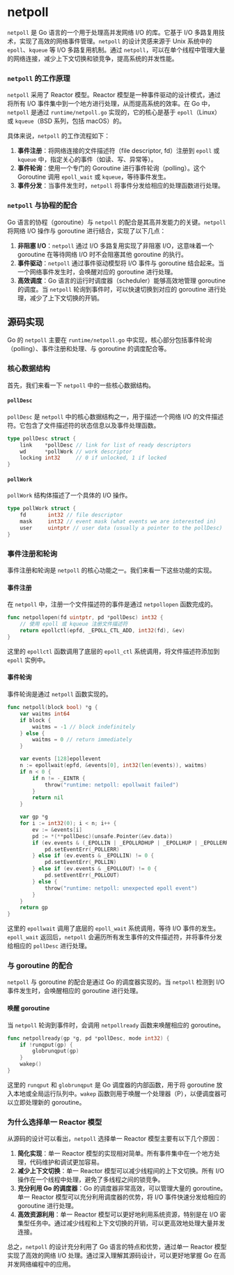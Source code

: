 # netpoll

`netpoll` 是 Go 语言的一个用于处理高并发网络 I/O 的库。它基于 I/O 多路复用技术，实现了高效的网络事件管理。`netpoll` 的设计灵感来源于 Unix 系统中的 `epoll`、`kqueue` 等 I/O 多路复用机制。通过 `netpoll`，可以在单个线程中管理大量的网络连接，减少上下文切换和锁竞争，提高系统的并发性能。

### `netpoll` 的工作原理

`netpoll` 采用了 Reactor 模型。Reactor 模型是一种事件驱动的设计模式，通过将所有 I/O 事件集中到一个地方进行处理，从而提高系统的效率。在 Go 中，`netpoll` 是通过 `runtime/netpoll.go` 实现的，它的核心是基于 `epoll`（Linux）或 `kqueue`（BSD 系列，包括 macOS）的。

具体来说，`netpoll` 的工作流程如下：

1. **事件注册**：将网络连接的文件描述符（file descriptor, fd）注册到 `epoll` 或 `kqueue` 中，指定关心的事件（如读、写、异常等）。
2. **事件轮询**：使用一个专门的 Goroutine 进行事件轮询（polling）。这个 Goroutine 调用 `epoll_wait` 或 `kqueue`，等待事件发生。
3. **事件分发**：当事件发生时，`netpoll` 将事件分发给相应的处理函数进行处理。

### `netpoll` 与协程的配合

Go 语言的协程（goroutine）与 `netpoll` 的配合是其高并发能力的关键。`netpoll` 将网络 I/O 操作与 goroutine 进行结合，实现了以下几点：

1. **非阻塞 I/O**：`netpoll` 通过 I/O 多路复用实现了非阻塞 I/O，这意味着一个 goroutine 在等待网络 I/O 时不会阻塞其他 goroutine 的执行。
2. **事件驱动**：`netpoll` 通过事件驱动模型将 I/O 事件与 goroutine 结合起来。当一个网络事件发生时，会唤醒对应的 goroutine 进行处理。
3. **高效调度**：Go 语言的运行时调度器（scheduler）能够高效地管理 goroutine 的调度。当 `netpoll` 轮询到事件时，可以快速切换到对应的 goroutine 进行处理，减少了上下文切换的开销。


## 源码实现

Go 的 `netpoll` 主要在 `runtime/netpoll.go` 中实现，核心部分包括事件轮询（polling）、事件注册和处理、与 goroutine 的调度配合等。

### 核心数据结构

首先，我们来看一下 `netpoll` 中的一些核心数据结构。

#### `pollDesc`

`pollDesc` 是 `netpoll` 中的核心数据结构之一，用于描述一个网络 I/O 的文件描述符。它包含了文件描述符的状态信息以及事件处理函数。

```go
type pollDesc struct {
    link    *pollDesc // link for list of ready descriptors
    wd      *pollWork // work descriptor
    locking int32     // 0 if unlocked, 1 if locked
}
```

#### `pollWork`

`pollWork` 结构体描述了一个具体的 I/O 操作。

```go
type pollWork struct {
    fd       int32 // file descriptor
    mask     int32 // event mask (what events we are interested in)
    user     uintptr // user data (usually a pointer to the pollDesc)
}
```

### 事件注册和轮询

事件注册和轮询是 `netpoll` 的核心功能之一。我们来看一下这些功能的实现。

#### 事件注册

在 `netpoll` 中，注册一个文件描述符的事件是通过 `netpollopen` 函数完成的。

```go
func netpollopen(fd uintptr, pd *pollDesc) int32 {
    // 使用 epoll 或 kqueue 注册文件描述符
    return epollctl(epfd, _EPOLL_CTL_ADD, int32(fd), &ev)
}
```

这里的 `epollctl` 函数调用了底层的 `epoll_ctl` 系统调用，将文件描述符添加到 `epoll` 实例中。

#### 事件轮询

事件轮询是通过 `netpoll` 函数实现的。

```go
func netpoll(block bool) *g {
    var waitms int64
    if block {
        waitms = -1 // block indefinitely
    } else {
        waitms = 0 // return immediately
    }

    var events [128]epollevent
    n := epollwait(epfd, &events[0], int32(len(events)), waitms)
    if n < 0 {
        if n != -_EINTR {
            throw("runtime: netpoll: epollwait failed")
        }
        return nil
    }

    var gp *g
    for i := int32(0); i < n; i++ {
        ev := &events[i]
        pd := *(**pollDesc)(unsafe.Pointer(&ev.data))
        if (ev.events & (_EPOLLIN | _EPOLLRDHUP | _EPOLLHUP | _EPOLLERR)) != 0 {
            pd.setEventErr(_POLLERR)
        } else if (ev.events & _EPOLLIN) != 0 {
            pd.setEventErr(_POLLIN)
        } else if (ev.events & _EPOLLOUT) != 0 {
            pd.setEventErr(_POLLOUT)
        } else {
            throw("runtime: netpoll: unexpected epoll event")
        }
    }
    return gp
}
```

这里的 `epollwait` 调用了底层的 `epoll_wait` 系统调用，等待 I/O 事件的发生。`epoll_wait` 返回后，`netpoll` 会遍历所有发生事件的文件描述符，并将事件分发给相应的 `pollDesc` 进行处理。

### 与 goroutine 的配合

`netpoll` 与 goroutine 的配合是通过 Go 的调度器实现的。当 `netpoll` 检测到 I/O 事件发生时，会唤醒相应的 goroutine 进行处理。

#### 唤醒 goroutine

当 `netpoll` 轮询到事件时，会调用 `netpollready` 函数来唤醒相应的 goroutine。

```go
func netpollready(gp *g, pd *pollDesc, mode int32) {
    if !runqput(gp) {
        globrunqput(gp)
    }
    wakep()
}
```

这里的 `runqput` 和 `globrunqput` 是 Go 调度器的内部函数，用于将 goroutine 放入本地或全局运行队列中。`wakep` 函数则用于唤醒一个处理器（P），以便调度器可以立即处理新的 goroutine。

### 为什么选择单一 Reactor 模型

从源码的设计可以看出，`netpoll` 选择单一 Reactor 模型主要有以下几个原因：

1. **简化实现**：单一 Reactor 模型的实现相对简单。所有事件集中在一个地方处理，代码维护和调试更加容易。
2. **减少上下文切换**：单一 Reactor 模型可以减少线程间的上下文切换。所有 I/O 操作在一个线程中处理，避免了多线程之间的锁竞争。
3. **充分利用 Go 的调度器**：Go 的调度器非常高效，可以管理大量的 goroutine。单一 Reactor 模型可以充分利用调度器的优势，将 I/O 事件快速分发给相应的 goroutine 进行处理。
4. **高效资源利用**：单一 Reactor 模型可以更好地利用系统资源，特别是在 I/O 密集型任务中。通过减少线程和上下文切换的开销，可以更高效地处理大量并发连接。

总之，`netpoll` 的设计充分利用了 Go 语言的特点和优势，通过单一 Reactor 模型实现了高效的网络 I/O 处理。通过深入理解其源码设计，可以更好地掌握 Go 在高并发网络编程中的应用。